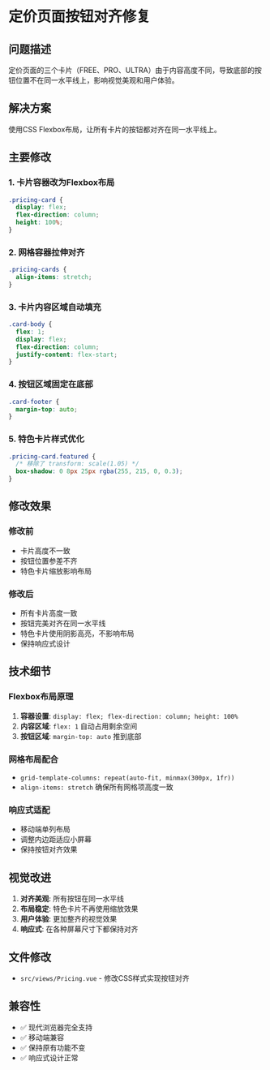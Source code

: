 # 定价页面按钮对齐修复

## 问题描述

定价页面的三个卡片（FREE、PRO、ULTRA）由于内容高度不同，导致底部的按钮位置不在同一水平线上，影响视觉美观和用户体验。

## 解决方案

使用CSS Flexbox布局，让所有卡片的按钮都对齐在同一水平线上。

## 主要修改

### 1. 卡片容器改为Flexbox布局
```css
.pricing-card {
  display: flex;
  flex-direction: column;
  height: 100%;
}
```

### 2. 网格容器拉伸对齐
```css
.pricing-cards {
  align-items: stretch;
}
```

### 3. 卡片内容区域自动填充
```css
.card-body {
  flex: 1;
  display: flex;
  flex-direction: column;
  justify-content: flex-start;
}
```

### 4. 按钮区域固定在底部
```css
.card-footer {
  margin-top: auto;
}
```

### 5. 特色卡片样式优化
```css
.pricing-card.featured {
  /* 移除了 transform: scale(1.05) */
  box-shadow: 0 8px 25px rgba(255, 215, 0, 0.3);
}
```

## 修改效果

### 修改前
- 卡片高度不一致
- 按钮位置参差不齐
- 特色卡片缩放影响布局

### 修改后
- 所有卡片高度一致
- 按钮完美对齐在同一水平线
- 特色卡片使用阴影高亮，不影响布局
- 保持响应式设计

## 技术细节

### Flexbox布局原理
1. **容器设置**: `display: flex; flex-direction: column; height: 100%`
2. **内容区域**: `flex: 1` 自动占用剩余空间
3. **按钮区域**: `margin-top: auto` 推到底部

### 网格布局配合
- `grid-template-columns: repeat(auto-fit, minmax(300px, 1fr))`
- `align-items: stretch` 确保所有网格项高度一致

### 响应式适配
- 移动端单列布局
- 调整内边距适应小屏幕
- 保持按钮对齐效果

## 视觉改进

1. **对齐美观**: 所有按钮在同一水平线
2. **布局稳定**: 特色卡片不再使用缩放效果
3. **用户体验**: 更加整齐的视觉效果
4. **响应式**: 在各种屏幕尺寸下都保持对齐

## 文件修改

- `src/views/Pricing.vue` - 修改CSS样式实现按钮对齐

## 兼容性

- ✅ 现代浏览器完全支持
- ✅ 移动端兼容
- ✅ 保持原有功能不变
- ✅ 响应式设计正常 